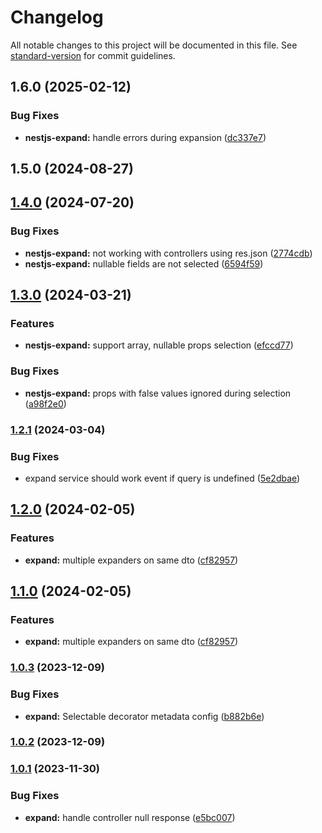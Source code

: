 # Changelog

All notable changes to this project will be documented in this file. See [standard-version](https://github.com/conventional-changelog/standard-version) for commit guidelines.

## 1.6.0 (2025-02-12)


### Bug Fixes

* **nestjs-expand:** handle errors during expansion ([dc337e7](https://github.com/cisstech/nestkit/commit/dc337e78111fde7bf8de0c92913d7fceaea18f72))

## 1.5.0 (2024-08-27)

## [1.4.0](https://github.com/cisstech/nestkit/compare/v1.3.0...v1.4.0) (2024-07-20)


### Bug Fixes

* **nestjs-expand:** not working with controllers using res.json ([2774cdb](https://github.com/cisstech/nestkit/commit/2774cdbbcec7a5e8ad7b699dd8ff5a26e0817818))
* **nestjs-expand:** nullable fields are not selected ([6594f59](https://github.com/cisstech/nestkit/commit/6594f590930d30809a39f5191ad66943a2aaca39))

## [1.3.0](https://github.com/cisstech/nestkit/compare/v1.2.1...v1.3.0) (2024-03-21)


### Features

* **nestjs-expand:** support array, nullable props selection ([efccd77](https://github.com/cisstech/nestkit/commit/efccd776dafe03215531382ede8439bf0e96b106))


### Bug Fixes

* **nestjs-expand:** props with false values ignored during selection ([a98f2e0](https://github.com/cisstech/nestkit/commit/a98f2e0375297ef63135eac5fc44fb13f580da60))

### [1.2.1](https://github.com/cisstech/nestkit/compare/v1.2.0...v1.2.1) (2024-03-04)


### Bug Fixes

* expand service should work event if query is undefined ([5e2dbae](https://github.com/cisstech/nestkit/commit/5e2dbaed680542e27cbbde9a73783844b28a5c1f))

## [1.2.0](https://github.com/cisstech/nestkit/compare/v1.0.3...v1.2.0) (2024-02-05)


### Features

* **expand:** multiple expanders on same dto ([cf82957](https://github.com/cisstech/nestkit/commit/cf82957a17630a8ffaf2dc2d1a9e4985c9f0a3cb))

## [1.1.0](https://github.com/cisstech/nestkit/compare/v1.0.3...v1.1.0) (2024-02-05)


### Features

* **expand:** multiple expanders on same dto ([cf82957](https://github.com/cisstech/nestkit/commit/cf82957a17630a8ffaf2dc2d1a9e4985c9f0a3cb))

### [1.0.3](https://github.com/cisstech/nestkit/compare/v1.0.2...v1.0.3) (2023-12-09)


### Bug Fixes

* **expand:** Selectable decorator metadata config ([b882b6e](https://github.com/cisstech/nestkit/commit/b882b6efaf26e94a4d5100f2538e30dcec3386cc))

### [1.0.2](https://github.com/cisstech/nestkit/compare/v1.0.1...v1.0.2) (2023-12-09)

### [1.0.1](https://github.com/cisstech/nestkit/compare/v1.0.0...v1.0.1) (2023-11-30)


### Bug Fixes

* **expand:** handle controller null response ([e5bc007](https://github.com/cisstech/nestkit/commit/e5bc007a703d23fa6dad75a579ccc5a73529e90b))
